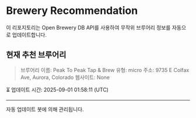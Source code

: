 # Brewery Recommendation

이 리포지토리는 Open Brewery DB API를 사용하여 무작위 브루어리 정보를 자동으로 업데이트합니다.

## 현재 추천 브루어리
> 브루어리 이름: Peak To Peak Tap & Brew
유형: micro
주소: 9735 E Colfax Ave, Aurora, Colorado
웹사이트: None

⏳ 업데이트 시간: 2025-09-01 01:58:11 (UTC)

---
자동 업데이트 봇에 의해 관리됩니다.